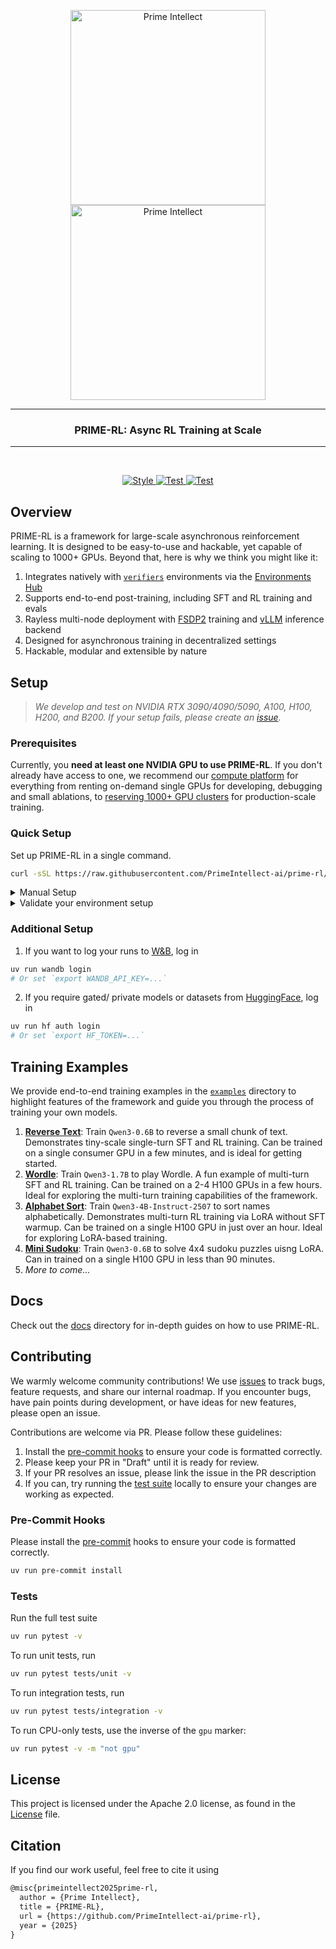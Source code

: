 <p align="center">
</p>

<p align="center">
  <img src="https://github.com/user-attachments/assets/40c36e38-c5bd-4c5a-9cb3-f7b902cd155d#gh-light-mode-only" alt="Prime Intellect" width="312">
  <img src="https://github.com/user-attachments/assets/6414bc9b-126b-41ca-9307-9e982430cde8#gh-dark-mode-only"  alt="Prime Intellect" width="312">
</p>

---

<h3 align="center">
PRIME-RL: Async RL Training at Scale
</h3>

---

</br>
<p align="center">
  <a href="https://github.com/PrimeIntellect-ai/prime-rl/actions/workflows/style.yaml">
    <img src="https://github.com/PrimeIntellect-ai/prime-rl/actions/workflows/style.yaml/badge.svg" alt="Style" />
  </a>
  <a href="https://github.com/PrimeIntellect-ai/prime-rl/actions/workflows/cpu_tests.yaml">
    <img src="https://github.com/PrimeIntellect-ai/prime-rl/actions/workflows/cpu_tests.yaml/badge.svg" alt="Test" />
  </a>
  <a href="https://github.com/PrimeIntellect-ai/prime-rl/actions/workflows/gpu_tests.yaml">
    <img src="https://github.com/PrimeIntellect-ai/prime-rl/actions/workflows/gpu_tests.yaml/badge.svg" alt="Test" />
  </a>
</p>

## Overview

PRIME-RL is a framework for large-scale asynchronous reinforcement learning. It is designed to be easy-to-use and hackable, yet capable of scaling to 1000+ GPUs. Beyond that, here is why we think you might like it:

1. Integrates natively with [`verifiers`](https://github.com/PrimeIntellect-ai/verifiers) environments via the [Environments Hub](https://app.primeintellect.ai/dashboard/environments?ex_sort=most_stars)
2. Supports end-to-end post-training, including SFT and RL training and evals
3. Rayless multi-node deployment with [FSDP2](https://docs.pytorch.org/tutorials/intermediate/FSDP_tutorial.html) training and [vLLM](https://github.com/vllm-project/vllm) inference backend
4. Designed for asynchronous training in decentralized settings
5. Hackable, modular and extensible by nature

## Setup

> *We develop and test on NVIDIA RTX 3090/4090/5090, A100, H100, H200, and B200. If your setup fails, please create an [issue](https://github.com/PrimeIntellect-ai/prime-rl/issues).*

### Prerequisites

Currently, you **need at least one NVIDIA GPU to use PRIME-RL**. If you don't already have access to one, we recommend our [compute platform](https://app.primeintellect.ai) for everything from renting on-demand single GPUs for developing, debugging and small ablations, to [reserving 1000+ GPU clusters](https://app.primeintellect.ai/dashboard/quotes) for production-scale training.

### Quick Setup

Set up PRIME-RL in a single command.

```bash
curl -sSL https://raw.githubusercontent.com/PrimeIntellect-ai/prime-rl/main/scripts/install.sh | bash
```

<details>
<summary>
Manual Setup
</summary>
<br>

1. Clone the repository

```bash
git clone https://github.com/PrimeIntellect-ai/prime-rl.git
cd prime-rl
```

2. Install [uv](https://docs.astral.sh/uv/)

```bash
curl -LsSf https://astral.sh/uv/install.sh | sh
source $HOME/.local/bin/env
```

3. Install dependencies from the lock file

```bash
uv sync && uv sync --all-extras
```

</details>

<details>
<summary>
Validate your environment setup
</summary>
<br>

1. Check that the environment uses Python 3.12

```bash
uv run python -V
```

2. Check that `flash-attn` is installed

```bash
uv run python -c "import flash_attn"
```

3. Check that you can run SFT trainer  (*this requires 1 GPU*)

```bash
uv run sft @ configs/debug/sft/train.toml
```

4. Check that you can run the RL trainer (*this requires 1 GPU*)

```bash
uv run trainer @ configs/debug/rl/train.toml
```

5. Check that you can run the inference server (*this requires 1 GPU*)

```bash
uv run inference @ configs/debug/infer.toml
```

*Keep the inference server running in the background for the next steps.*

5.1. Check that you can run the orchestrator against the inference server

```bash
uv run orchestrator @ configs/debug/orch.toml
```

5.2. Check that you can run evals against the inference server

```bash
uv run eval @ configs/debug/eval.toml
```

</details>

### Additional Setup

1. If you want to log your runs to [W&B](https://wandb.ai), log in

```bash
uv run wandb login
# Or set `export WANDB_API_KEY=...`
```

2. If you require gated/ private models or datasets from [HuggingFace](https://huggingface.co), log in

```bash
uv run hf auth login
# Or set `export HF_TOKEN=...`
```

## Training Examples

We provide end-to-end training examples in the [`examples`](examples) directory to highlight features of the framework and guide you through the process of training your own models.
1. [**Reverse Text**](examples/reverse_text/README.md): Train `Qwen3-0.6B` to reverse a small chunk of text. Demonstrates tiny-scale single-turn SFT and RL training. Can be trained on a single consumer GPU in a few minutes, and is ideal for getting started.
2. [**Wordle**](examples/wordle/README.md): Train `Qwen3-1.7B` to play Wordle. A fun example of multi-turn SFT and RL training. Can be trained on a 2-4 H100 GPUs in a few hours. Ideal for exploring the multi-turn training capabilities of the framework.
3. [**Alphabet Sort**](examples/alphabet_sort/README.md): Train `Qwen3-4B-Instruct-2507` to sort names alphabetically. Demonstrates multi-turn RL training via LoRA without SFT warmup. Can be trained on a single H100 GPU in just over an hour. Ideal for exploring LoRA-based training.
4. [**Mini Sudoku**](examples/mini_sudoku/README.md): Train `Qwen3-0.6B` to solve 4x4 sudoku puzzles uisng LoRA. Can in trained on a single H100 GPU in less than 90 minutes.
5. *More to come...*

## Docs

Check out the [docs](docs) directory for in-depth guides on how to use PRIME-RL.

## Contributing

We warmly welcome community contributions! We use [issues](https://github.com/PrimeIntellect-ai/prime-rl/issues) to track bugs, feature requests, and share our internal roadmap. If you encounter bugs, have pain points during development, or have ideas for new features, please open an issue.

Contributions are welcome via PR. Please follow these guidelines:
1. Install the [pre-commit hooks](#pre-commit-hooks) to ensure your code is formatted correctly.
2. Please keep your PR in "Draft" until it is ready for review.
3. If your PR resolves an issue, please link the issue in the PR description
4. If you can, try running the [test suite](#tests) locally to ensure your changes are working as expected.

### Pre-Commit Hooks

Please install the [pre-commit](https://pre-commit.com) hooks to ensure your code is formatted correctly.

```bash
uv run pre-commit install
```

### Tests

Run the full test suite

```bash
uv run pytest -v
```

To run unit tests, run

```bash
uv run pytest tests/unit -v
```

To run integration tests, run

```bash
uv run pytest tests/integration -v
```

To run CPU-only tests, use the inverse of the `gpu` marker:

```bash
uv run pytest -v -m "not gpu"
```

## License

This project is licensed under the Apache 2.0 license, as found in the [License](LICENSE) file.

## Citation

If you find our work useful, feel free to cite it using

```tex
@misc{primeintellect2025prime-rl,
  author = {Prime Intellect},
  title = {PRIME-RL},
  url = {https://github.com/PrimeIntellect-ai/prime-rl},
  year = {2025}
}
```
